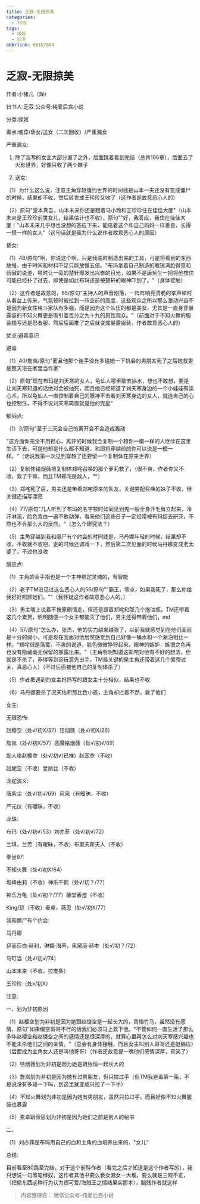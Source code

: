 ```yaml
---
title: 乏寂-无限掠美
categories:
  - YY向
tags:
  - 绿奴
  - 扫书
abbrlink: 681b7684
---
```

# 乏寂-无限掠美
作者:小猪儿（辉）

扫书人:乏寂 公众号:纯爱后宫小说

分类:绿奴

毒点:魂穿/亵女/送女（二次回收）/严重漏女

严重漏女:

1.  除了我写的女主大部分漏了之外，后面跳着看到完结（总共106章），后面去了火影世界，好像只收了两个妹子

2.  送女:

（1）为什么这么说，注意主角穿越僵约世界的时间线是山本一夫还没有变成僵尸的时候，结果却不收，然后转世成王珍珍又收了（这作者是故意恶心人的）

（2）原句"堂本真吾，山本未来你还是跟着马小玲和王珍珍住在佳佳大厦"（山本未来是王珍珍前世女儿，结果估计也不收），原句""好，我答应，我住在佳佳大厦！"山本未来几乎想也没想的答应下来，能陪着这个和自己妈妈一样善良，长得一摸一样的女人"（这句话就是我为什么说作者故意恶心人的原因）

亵女:

（1）48/原句"啊，你说这个啊，只是我临时制造出来的工具，可是将看到的东西放慢，由于时间和材料不足只能放慢五倍。"布玛拿着自己制造的眼镜满脸得意和骄傲的说道，顿时让一旁的楚轩爆发出兴奋的目光，如果不是唐紫尘一把将他按住可能已经扑了过去，即使是如此布玛还是被楚轩的眼神吓到了。"（身体接触）

（2）这作者是故意的，65/原句"主持人的声音刚落，一阵阵响亮清脆的掌声顿时从看台上传来，气氛顿时被拉到一阵空前的高度，这些观众之所以那么激动兴奋不是因为新女性格斗家队有多强，而是因为这个队伍的都是美女，尤其是一直身穿暴露装的不知火舞更是吸引着百分之九十九的男性观众。"（前面对于不知火舞的服装描写还是忍者服，然后后面推了之后就变成暴露服装，作者故意恶心人的）

优点:避毒意识

避毒

（1）40/詹岚/原句"而且他那个连手没有多碰她一下机会的男朋友死了之后她救更是整天宅在家里当作家"

（2）原句"现在布玛是刘天寒的女人，龟仙人哪里敢去抽水，想也不敢想，要是让刘天寒知道的话绝对会被抽死，而且他已经知道了刘天寒身边的一个小娃娃有读心术，所以龟仙人一直控制着自己的眼神不去看刘天寒身边的女人，就连自己的心也控制住，不得不说刘天寒简直就是他的克星"

郁闷点:

（1）3/原句"至于三天会自己的离开会不会造成轰动

"这方面你完全不用担心，离开的时候我会复制一个和你一模一样的人继续在这里生活下去，可是他却是什么都不知道，和即将穿越前的你可以说是一模一样。"（话说我第一次见到穿越了还要留一个复制体在原来世界）

（2）复制体铭烟薇把复制体郑咤召唤的那个萝莉救了，（很不爽，作者你又不收，救了干嘛，而且TM郑咤是敌人，艹）

（3）郑咤死了后，男主还是带着郑咤原来的队友，关键男配召唤的妹子不收，但关键还描写漂亮

（4）77/原句"几人听到了布玛的名字顿时如同见到鬼一般全身汗毛耸立起来，冷汗淋漓，脸色青白一遍不敢动弹，看来他们这些日子一定经常被布玛捉去研究，不然也不会那么大的反应。"（怎么个研究法？）

（5）主角穿越到我和僵尸有个约会的时间线是，马丹娜年轻的时候，结果却不收，不收就不收吧，走的时候还调戏一下，然后第二次见面的时候马丹娜变成老太婆了，不过也没收

膈应点:

（1）主角的金手指也是一个主神绑定灵魂的，有智能

（2）老子TM没见过这么恶心人的56/原句""霸王，零点，如果我死了，那么你给我好好照顾她们。""（我怀疑这作者故意恶心人的，）

（3）男主嘴上说着不按原剧情走，但还是跟着郑咤和那几个拖油瓶，TM还带着这几个累赘，明明随便一个女主都能灭了他们，男主还得带着他们，md

（4）57/原句"怎么办，张杰，他的实力越来越强了，以前我就感觉到在他们面前是十分的弱小，可是现在我面对他居然感觉到自己好像一桶水和一个湖泊相比一样。"郑咤很是落寞，不爽的说道，脸色微微狰狞起来，眼神的嫉妒，嫉恨之色再也没有隐藏毫无保留的暴露出来。"（主角明明知道这郑咤对他有不好的想法，但就是不杀了，非得等到这玩意先出手，TM最关键的是主角还带着这几个累赘过关，真恶心人）（不过后面被他自己的复制体杀了）

（5）作者把遇到的女主妈妈写的跟女主十分相似，结果也不收

（6）马丹娜要杀了况天佑和那比色小孩，主角却拦着不然，救了他们

女主:

无限恐怖:

赵樱空（处√/初X/37）铭烟薇（处√/初X/26）

詹岚（处√/初X/57）恶魔铭烟薇（处√/初√/69）

副人格赵樱空（处√/初√/已推）赵蕊空（不收）

赵妮空（不收）爱丽丝（不收）

龙蛇演义:

唐紫尘（处√/初√/69）风采（有暧昧，不收）

严元仪（有暧昧，不收）

龙珠:

布玛（处√/初√/53）刘亦菲（处√/初√/72）

兰琪，兰芳（有暧昧，不收）布里夫斯夫人（不收）

拳皇97:

不知火舞（处√/初X/64）

坂崎由莉（不收）神乐千鹤（处√/初？/77）

神乐万龟（处√/初？/77）藤堂香澄（不收）

King/琼（不收）麦卓，薇思（处√/初X/77）

我和僵尸有个约会:

马丹娜

伊丽莎白·赫利，琳娜·海蒂，奥黛丽·赫本（处√/初？/72）

马叮当（处√/初√/74）

山本未来（不收，拉皮条）

王珍珍（处x/初X）

注意:

一、划为非初原因

（1）赵樱空划为非初是因为她跟赵缀空是一起长大的，青梅竹马，虽然没有感情，原句"如果缀空哥哥不行的话我们必须马上救下他。"不管如何一直生活了那么多年赵樱空和赵缀空之间的感情还是很深厚的，就算心里再怎么对刘天寒感兴趣也不能未杀他们之间的亲情。"（总会有身体接触，而且女主叫别人哥哥还是挺膈应）（后面成为主角女人还是叫他哥哥）（作者还故意提一嘴他们感情深厚，真笑了）

（2）铭烟薇划为非初是因为她是跟张恒一起长大的

（3）詹岚划为非初是因为她有过男朋友，但只拉过手（但TM我避毒第一条，不是说没有多碰一下吗，到这里就变成只拉了一下手）

（4）不知火舞划为非初是因为她有男朋友，虽然只拉过手，而且好像不知火舞服装也暴露

（5）麦卓跟薇思划为非初是因为她们之前是别人的秘书

二、

（1）刘亦菲是布玛用自己的血和主角的血培养出来的，"女儿"

总结:

目前看至80跳至完结，对于这个前科作者（看完之后才知道是这个作者写的），我只想说一句煞笔绿奴，这作者其他书要么亵女漏女一大堆，要么就是三观不正，（把偷东西这种行为认为很可爱/海贼王之情绪果实那本），脑残作者就这样


> 内容整理自： 微信公众号-纯爱后宫小说